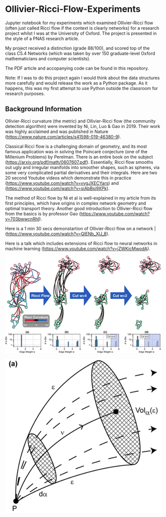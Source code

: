 # Ollivier-Ricci-Flow-Experiments
Jupyter notebook for my experiments which examined Ollivier-Ricci flow (often just called Ricci flow if the context is clearly networks) for a
research project whilst I was at the University of Oxford. The project is presented in the style of a PNAS research article. 

My project received a distinction (grade 88/100), and scored top of the class C5.4 Networks (which was taken by over 150 graduate-level Oxford mathematicians and computer scientists).

The PDF article and accopanying code can be found in this repository. 

Note: If I was to do this project again I would think about the data structures more carefully and would release the work as a Python package. As it happens, this was my first attempt to use Python outside the classroom for research purposes.

## Background Information

Ollivier-Ricci curvature (the metric) and Ollivier-Ricci flow (the community detection algorithm) were invented by Ni, Lin, Luo & Gao in 2019. Their work was highly acclaimed and was published in Nature (https://www.nature.com/articles/s41598-019-46380-9). 

Classical Ricci flow is a challenging domain of geometry, and its most famous application was in solving the Poincaré conjecture (one of the Millenium Problems) by Perelman. There is an entire book on the subject (https://arxiv.org/pdf/math/0607607.pdf). Essentially, Ricci flow smooths out ugly and irregular manifolds into smoother shapes, such as spheres, via some very complicated partial derivatives and their integrals. Here are two 20 second Youtube videos which demonstrate this in practice (https://www.youtube.com/watch?v=vvgJXECYars) and (https://www.youtube.com/watch?v=siAbBsj9XPk).

The method of Ricci flow by Ni et al is well-explained in my article from its first principles, which have origins in complex network geometry and optimal transport theory. Another good introduction to Ollivier-Ricci flow from the basics is by professor Gao (https://www.youtube.com/watch?v=703bwwcnRhI).

Here is a 1 min 30 secs demonstartion of Ollivier-Ricci flow on a network |(https://www.youtube.com/watch?v=QlENb_XlJ_8).

Here is a talk which includes extensions of Ricci flow to neural networks in machine learning (https://www.youtube.com/watch?v=jZWKicMwodA).

![Karate Club Ricci Flow](karate_ricci.png)

![Ricci Curvature Classical Geometry](ricci_classical.png)
